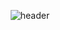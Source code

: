 
<div align="center">

![header](https://capsule-render.vercel.app/api?type=Waving&color=0:EEFF00,100:a82da8&height=400&text=Welcome&desc=This%20is%20my%20portfolio%20GitHub.&animation=twinkling&fontColor=ffffff)
  
</div>
